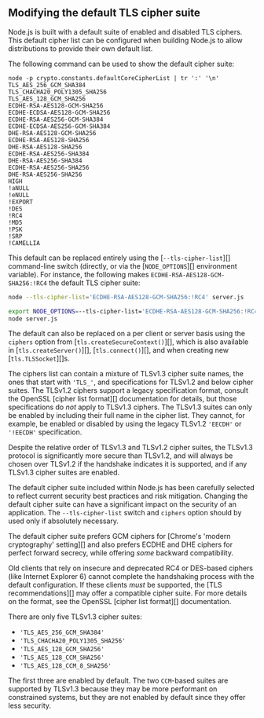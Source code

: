 ## Modifying the default TLS cipher suite

Node.js is built with a default suite of enabled and disabled TLS ciphers. This
default cipher list can be configured when building Node.js to allow
distributions to provide their own default list.

The following command can be used to show the default cipher suite:

```console
node -p crypto.constants.defaultCoreCipherList | tr ':' '\n'
TLS_AES_256_GCM_SHA384
TLS_CHACHA20_POLY1305_SHA256
TLS_AES_128_GCM_SHA256
ECDHE-RSA-AES128-GCM-SHA256
ECDHE-ECDSA-AES128-GCM-SHA256
ECDHE-RSA-AES256-GCM-SHA384
ECDHE-ECDSA-AES256-GCM-SHA384
DHE-RSA-AES128-GCM-SHA256
ECDHE-RSA-AES128-SHA256
DHE-RSA-AES128-SHA256
ECDHE-RSA-AES256-SHA384
DHE-RSA-AES256-SHA384
ECDHE-RSA-AES256-SHA256
DHE-RSA-AES256-SHA256
HIGH
!aNULL
!eNULL
!EXPORT
!DES
!RC4
!MD5
!PSK
!SRP
!CAMELLIA
```

This default can be replaced entirely using the [`--tls-cipher-list`][]
command-line switch (directly, or via the [`NODE_OPTIONS`][] environment
variable). For instance, the following makes `ECDHE-RSA-AES128-GCM-SHA256:!RC4`
the default TLS cipher suite:

```bash
node --tls-cipher-list='ECDHE-RSA-AES128-GCM-SHA256:!RC4' server.js

export NODE_OPTIONS=--tls-cipher-list='ECDHE-RSA-AES128-GCM-SHA256:!RC4'
node server.js
```

The default can also be replaced on a per client or server basis using the
`ciphers` option from [`tls.createSecureContext()`][], which is also available
in [`tls.createServer()`][], [`tls.connect()`][], and when creating new
[`tls.TLSSocket`][]s.

The ciphers list can contain a mixture of TLSv1.3 cipher suite names, the ones
that start with `'TLS_'`, and specifications for TLSv1.2 and below cipher
suites. The TLSv1.2 ciphers support a legacy specification format, consult
the OpenSSL [cipher list format][] documentation for details, but those
specifications do _not_ apply to TLSv1.3 ciphers. The TLSv1.3 suites can only
be enabled by including their full name in the cipher list. They cannot, for
example, be enabled or disabled by using the legacy TLSv1.2 `'EECDH'` or
`'!EECDH'` specification.

Despite the relative order of TLSv1.3 and TLSv1.2 cipher suites, the TLSv1.3
protocol is significantly more secure than TLSv1.2, and will always be chosen
over TLSv1.2 if the handshake indicates it is supported, and if any TLSv1.3
cipher suites are enabled.

The default cipher suite included within Node.js has been carefully
selected to reflect current security best practices and risk mitigation.
Changing the default cipher suite can have a significant impact on the security
of an application. The `--tls-cipher-list` switch and `ciphers` option should by
used only if absolutely necessary.

The default cipher suite prefers GCM ciphers for [Chrome's 'modern
cryptography' setting][] and also prefers ECDHE and DHE ciphers for perfect
forward secrecy, while offering _some_ backward compatibility.

Old clients that rely on insecure and deprecated RC4 or DES-based ciphers
(like Internet Explorer 6) cannot complete the handshaking process with
the default configuration. If these clients _must_ be supported, the
[TLS recommendations][] may offer a compatible cipher suite. For more details
on the format, see the OpenSSL [cipher list format][] documentation.

There are only five TLSv1.3 cipher suites:

* `'TLS_AES_256_GCM_SHA384'`
* `'TLS_CHACHA20_POLY1305_SHA256'`
* `'TLS_AES_128_GCM_SHA256'`
* `'TLS_AES_128_CCM_SHA256'`
* `'TLS_AES_128_CCM_8_SHA256'`

The first three are enabled by default. The two `CCM`-based suites are supported
by TLSv1.3 because they may be more performant on constrained systems, but they
are not enabled by default since they offer less security.

